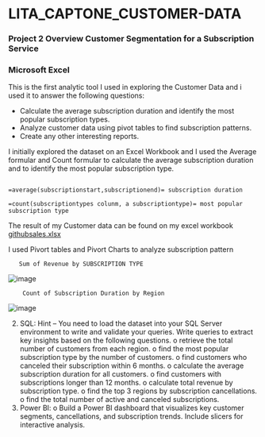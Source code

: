# LITA_CAPTONE_CUSTOMER-DATA

### Project 2 Overview Customer Segmentation for a Subscription Service

### Microsoft Excel 

This is the first analytic tool I used in exploring the Customer Data and i used it to answer the following questions:

- Calculate the average subscription duration and identify the most popular subscription types.
- Analyze customer data using pivot tables to find subscription patterns.
- Create any other interesting reports.

I initially explored the dataset on an Excel Workbook and I used the Average formular and Count formular to calculate the average subscription duration 
and to identify the most popular subscription type.

```excel

=average(subscriptionstart,subscriptionend)= subscription duration

```

```excel
=count(subscriptiontypes colunm, a subscriptiontype)= most popular subscription type

```

The result of my Customer data can be found on my excel workbook [githubsales.xlsx](https://github.com/user-attachments/files/17618330/githubsales.xlsx)

I used Pivort tables and Pivort Charts to analyze subscription pattern

	
       Sum of Revenue by SUBSCRIPTION TYPE	

![image](https://github.com/user-attachments/assets/099625bb-c22c-4d36-9896-114ecb350c38)


    	Count of Subscription Duration by Region

![image](https://github.com/user-attachments/assets/abfdd535-1706-4a76-b1e8-9fb50755341d)












2. SQL:
Hint – You need to load the dataset into your SQL Server environment to write
and validate your queries.
Write queries to extract key insights based on the following questions.
o retrieve the total number of customers from each region.
o find the most popular subscription type by the number of customers.
o find customers who canceled their subscription within 6 months.
o calculate the average subscription duration for all customers.
o find customers with subscriptions longer than 12 months.
o calculate total revenue by subscription type.
o find the top 3 regions by subscription cancellations.
o find the total number of active and canceled subscriptions.
3. Power BI:
o Build a Power BI dashboard that visualizes key customer segments,
cancellations, and subscription trends. Include slicers for interactive analysis.

